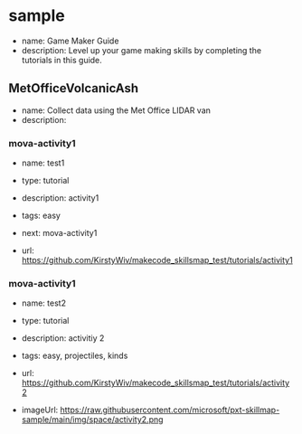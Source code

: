 # sample
* name: Game Maker Guide
* description: Level up your game making skills by completing the tutorials in this guide.
 
## MetOfficeVolcanicAsh
* name: Collect data using the Met Office LIDAR van
* description: 

### mova-activity1

* name: test1
* type: tutorial
* description: activity1
* tags: easy
* next: mova-activity1

* url: https://github.com/KirstyWiv/makecode_skillsmap_test/tutorials/activity1

### mova-activity1

* name: test2
* type: tutorial
* description: activitiy 2
* tags: easy, projectiles, kinds

* url: https://github.com/KirstyWiv/makecode_skillsmap_test/tutorials/activity2
* imageUrl: https://raw.githubusercontent.com/microsoft/pxt-skillmap-sample/main/img/space/activity2.png

